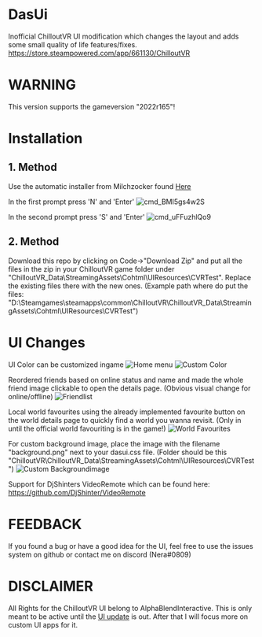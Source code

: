 # DasUi
Inofficial ChilloutVR UI modification which changes the layout and adds some small quality of life features/fixes.
https://store.steampowered.com/app/661130/ChilloutVR



# WARNING
This version supports the gameversion "2022r165"!

# Installation

## 1. Method
Use the automatic installer from Milchzocker found [Here](https://github.com/MilchZocker/ChilloutVR-Dark-UI/releases/latest)

In the first prompt press 'N' and 'Enter'
![cmd_BMI5gs4w2S](https://user-images.githubusercontent.com/1348522/181431539-f727a732-0a89-41f2-9d8a-713c1b0bff90.png)

In the second prompt press 'S' and 'Enter'
![cmd_uFFuzhlQo9](https://user-images.githubusercontent.com/1348522/181431552-096109ab-1d2b-4912-9632-0e33b16350b7.png)



## 2. Method
Download this repo by clicking on Code->"Download Zip" and put all the files in the zip in your ChilloutVR game folder under "ChilloutVR_Data\StreamingAssets\Cohtml\UIResources\CVRTest". Replace the existing files there with the new ones. (Example path where do put the files: "D:\Steamgames\steamapps\common\ChilloutVR\ChilloutVR_Data\StreamingAssets\Cohtml\UIResources\CVRTest")


# UI Changes
UI Color can be customized ingame
![Home menu](https://i.imgur.com/RpdpPzm.jpeg)
![Custom Color](https://i.imgur.com/CpKHu3P.jpg)

Reordered friends based on online status and name and made the whole friend image clickable to open the details page.
(Obvious visual change for online/offline)
![Friendlist](https://i.imgur.com/pzItS0v.jpg)

Local world favourites using the already implemented favourite button on the world details page to quickly find a world you wanna revisit. (Only in until the official world favouriting is in the game!)
![World Favourites](https://i.imgur.com/Nm4kFhq.jpg)


For custom background image, place the image with the filename "background.png" next to your dasui.css file.
(Folder should be this  "ChilloutVR\ChilloutVR_Data\StreamingAssets\Cohtml\UIResources\CVRTest")
![Custom Backgroundimage](https://i.imgur.com/hcu7Y12.jpg)


Support for DjShinters VideoRemote which can be found here: https://github.com/DjShinter/VideoRemote

# FEEDBACK
If you found a bug or have a good idea for the UI, feel free to use the issues system on github or contact me on discord (Nera#0809) 

# DISCLAIMER
All Rights for the ChilloutVR UI belong to AlphaBlendInteractive. This is only meant to be active until the [UI update](https://twitter.com/NicoKuroKusagi/status/1378072131125252096) is out. After that I will focus more on custom UI apps for it.
